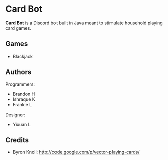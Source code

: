 # Card Bot
**Card Bot** is a Discord bot built in Java meant to stimulate household playing card games.

## Games
- Blackjack

## Authors

Programmers:
- Brandon H
- Ishraque K
- Frankie L

Designer:
- Yixuan L

## Credits
- Byron Knoll: http://code.google.com/p/vector-playing-cards/